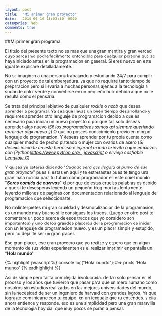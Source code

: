 ```yaml
---
layout: post
title:  "Mi primer gran proyecto"
date:   2018-06-16 13:03:30 -0500
categories: Web
comments: true
---
```


##Mi primer gran programa

El titulo del presente texto no es mas que una gran mentira y gran verdad
cuyo sarcasmo podra facilmente entendible para cualquier persona que se haya iniciado antes en la programacion en general.
Si eres nuevo en este igual te explicare detalladamente.

No se imaginen a una persona trabajando y estudiando 24/7 para cumplir con un proyecto de tal embergadura. ya que no requiere tanto tiempo de preparacion pero si llevaria a muchas personas ajenas a la tecnologia a sudar de color verde y convertirse en un pequeño hulk debido a que no le resulta como el pensaria.

Se trata del principal objetivo de cualquier *rookie* o *noob* que desea aprender a programar.
Ya sea que llevas un buen tiempo desarrollando y requieres aprender otro lenguaje de programacion debido a que es necesario para iniciar un nuevo proyecto o por que tan solo deseas aprender algo nuevo (*Si! los programadores somos asi siempre queriendo aprender algo nuevo :)*)
O que no posees conocimiento previo en ningun lenguaje de programacion. Y deseas aprender por tu propia cuenta como cualquier macho de pecho plateado o mujer con ovarios de acero (*Si deseas iniciarte en este hermoso e infernal mundo te invito a que empiezes con [Python(https://www.python.org/), [javascript](https://www.javascript.com/) o el viejo confiable [Lenguaje C](https://es.wikipedia.org/wiki/C_(lenguaje_de_programaci%C3%B3n))*)

Y quizas ya estaras diciendo "_Cuando sera que llegara al punto de ese gran proyecto_" pues si estas en aqui y te estresastes pues te tengo una gran mala noticia para tu futuro como programador en este cruel mundo "_**Seras comida de cuervos**_" el por que de estas crueles palabras es debido a que si te desesperas leyendo un pequeño blog moriras lentamente leyendo millones de paginas con documentacion relacionado al lenguaje de programacion que seleccionaste.

No malinterpretes mi gran crueldad y desmoralizacion de la programacion, es un mundo muy bueno si le consigues los trucos. (Luego en otro post te comentare un poco acerca de esos trucos que yo considero son importantes) y uno de los grandes placeres de la programacion es iniciar con un lenguaje de programacion nuevo. y es un placer simple y estupido, pero no deja de ser un gran placer.

Ese gran placer, ese gran proyecto que yo realize y espero que en algun momento de sus vidas experimenten es el realizar imprimir en pantalla un "**Hola mundo**"

{% highlight javascript %}
console.log("Hola mundo");
#=> prints 'Hola mundo'
{% endhighlight %}

Asi de simple pero tanta complejida involucrada. de tan solo pensar en el proceso y los años que tuvieron que pasar para que un mero humano como nosotros sin estudios realizados en las mejores universidades del mundo, sin la necesidad de ser un ingeniero de harvard con grandes logros. Ya que lograste comunicarte con tu equipo. en un lenguaje que tu entiendes. y ella ahora entiende y responde. eso es una simplicidad pero una gran maravilla de la tecnologia hoy dia. que muy pocos se paran a pensar.

